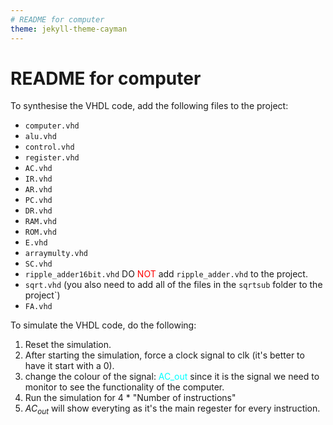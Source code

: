 ```yaml
---
# README for computer
theme: jekyll-theme-cayman
---
```

README for computer
===================
To synthesise the VHDL code, add the following files to the project:
* `computer.vhd`
* `alu.vhd`
* `control.vhd`
* `register.vhd`
* `AC.vhd`
* `IR.vhd`
* `AR.vhd`
* `PC.vhd`
* `DR.vhd`
* `RAM.vhd`
* `ROM.vhd`
* `E.vhd`
* `arraymulty.vhd`
* `SC.vhd`
* `ripple_adder16bit.vhd` 
DO <span style="color:red">NOT</span>   add `ripple_adder.vhd` to the project.
* `sqrt.vhd` (you also need to add all of the files in the `sqrtsub` folder to the project`)
* `FA.vhd`

To simulate the VHDL code, do the following:
1. Reset the simulation.
2. After starting the simulation, force a clock signal to 
clk (it's better to have it start with a 0).
3. change the colour of the signal: <span style="color:cyan">AC_out</span> since it is the signal we need to monitor to see the functionality of the computer.
4. Run the simulation for  4 * "Number of instructions" 
5. $AC_{out}$ will show everyting as it's the main regester for every instruction.
